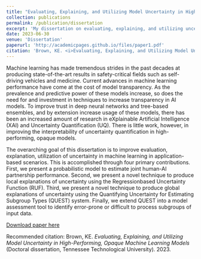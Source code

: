 ```yaml
---
title: "Evaluating, Explaining, and Utilizing Model Uncertainty in High-Performing, Opaque Machine Learning Models"
collection: publications
permalink: /publication/dissertation
excerpt: 'My dissertation on evaluating, explaining, and utilizing uncertainty in machine learning.'
date: 2023-06-30
venue: 'Dissertation'
paperurl: 'http://academicpages.github.io/files/paper1.pdf'
citation: 'Brown, KE. <i>Evaluating, Explaining, and Utilizing Model Uncertainty in High-Performing, Opaque Machine Learning Models</i> (Doctoral dissertation, Tennessee Technological University). 2023.'
---
```

Machine learning has made tremendous strides in the past decades at producing state-of-the-art results in safety-critical fields such as self-driving vehicles and medicine. Current advances in machine learning performance have come at the cost of model transparency. As the prevalence and predictive power of these models increase, so does the need for and investment in techniques to increase transparency in AI models. To improve trust in deep neural networks and tree-based ensembles, and by extension increase usage of these models, there has been an increased amount of research in eXplainable Artificial Intelligence (XAI) and Uncertainty Quantification (UQ). There is little work, however, in improving the interpretability of uncertainty quantification in high-performing, opaque models.

The overarching goal of this dissertation is to improve evaluation, explanation, utilization of uncertainty in machine learning in application-based scenarios. This is accomplished through four primary contributions. First, we present a probabilistic model to estimate joint human-AI partnership performance. Second, we present a novel technique to produce local explanations of uncertainty using the Regressionbased Uncertainty Function (RUF). Third, we present a novel technique to produce global explanations of uncertainty using the Quantifying Uncertainty for Estimating Subgroup Types (QUEST) system. Finally, we extend QUEST into a model assessment tool to identify error-prone or difficult to process subgroups of input data.

[Download paper here](http://academicpages.github.io/files/paper1.pdf)

Recommended citation: Brown, KE. <i>Evaluating, Explaining, and Utilizing Model Uncertainty in High-Performing, Opaque Machine Learning Models</i> (Doctoral dissertation, Tennessee Technological University). 2023.